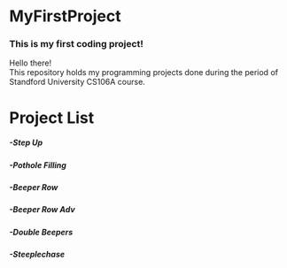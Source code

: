 # MyFirstProject
### This is my first coding project!

Hello there!\
This repository holds my programming projects done during the period of Standford University CS106A course.

# Project List
##### -Step Up
##### -Pothole Filling
##### -Beeper Row
##### -Beeper Row Adv
##### -Double Beepers
##### -Steeplechase
